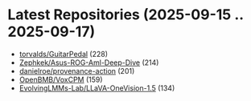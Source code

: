 # Latest Repositories (2025-09-15 .. 2025-09-17)

- [torvalds/GuitarPedal](https://github.com/torvalds/GuitarPedal) (228)
- [Zephkek/Asus-ROG-Aml-Deep-Dive](https://github.com/Zephkek/Asus-ROG-Aml-Deep-Dive) (214)
- [danielroe/provenance-action](https://github.com/danielroe/provenance-action) (201)
- [OpenBMB/VoxCPM](https://github.com/OpenBMB/VoxCPM) (159)
- [EvolvingLMMs-Lab/LLaVA-OneVision-1.5](https://github.com/EvolvingLMMs-Lab/LLaVA-OneVision-1.5) (134)
